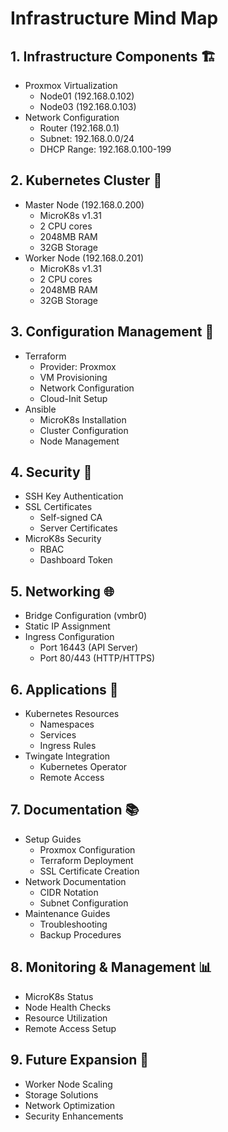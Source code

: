 # Infrastructure Mind Map

## 1. Infrastructure Components 🏗️
- Proxmox Virtualization
  - Node01 (192.168.0.102)
  - Node03 (192.168.0.103)
- Network Configuration
  - Router (192.168.0.1)
  - Subnet: 192.168.0.0/24
  - DHCP Range: 192.168.0.100-199

## 2. Kubernetes Cluster 🎯
- Master Node (192.168.0.200)
  - MicroK8s v1.31
  - 2 CPU cores
  - 2048MB RAM
  - 32GB Storage
- Worker Node (192.168.0.201)
  - MicroK8s v1.31
  - 2 CPU cores
  - 2048MB RAM
  - 32GB Storage

## 3. Configuration Management 🔧
- Terraform
  - Provider: Proxmox
  - VM Provisioning
  - Network Configuration
  - Cloud-Init Setup
- Ansible
  - MicroK8s Installation
  - Cluster Configuration
  - Node Management

## 4. Security 🔐
- SSH Key Authentication
- SSL Certificates
  - Self-signed CA
  - Server Certificates
- MicroK8s Security
  - RBAC
  - Dashboard Token

## 5. Networking 🌐
- Bridge Configuration (vmbr0)
- Static IP Assignment
- Ingress Configuration
  - Port 16443 (API Server)
  - Port 80/443 (HTTP/HTTPS)

## 6. Applications 📱
- Kubernetes Resources
  - Namespaces
  - Services
  - Ingress Rules
- Twingate Integration
  - Kubernetes Operator
  - Remote Access

## 7. Documentation 📚
- Setup Guides
  - Proxmox Configuration
  - Terraform Deployment
  - SSL Certificate Creation
- Network Documentation
  - CIDR Notation
  - Subnet Configuration
- Maintenance Guides
  - Troubleshooting
  - Backup Procedures

## 8. Monitoring & Management 📊
- MicroK8s Status
- Node Health Checks
- Resource Utilization
- Remote Access Setup

## 9. Future Expansion 🚀
- Worker Node Scaling
- Storage Solutions
- Network Optimization
- Security Enhancements